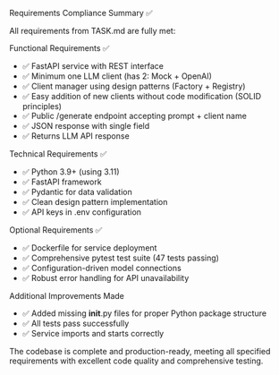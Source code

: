 Requirements Compliance Summary ✅

All requirements from TASK.md are fully met:

Functional Requirements ✅

- ✅ FastAPI service with REST interface
- ✅ Minimum one LLM client (has 2: Mock + OpenAI)
- ✅ Client manager using design patterns (Factory + Registry)
- ✅ Easy addition of new clients without code modification (SOLID principles)
- ✅ Public /generate endpoint accepting prompt + client name
- ✅ JSON response with single field
- ✅ Returns LLM API response

Technical Requirements ✅

- ✅ Python 3.9+ (using 3.11)
- ✅ FastAPI framework
- ✅ Pydantic for data validation
- ✅ Clean design pattern implementation
- ✅ API keys in .env configuration

Optional Requirements ✅

- ✅ Dockerfile for service deployment
- ✅ Comprehensive pytest test suite (47 tests passing)
- ✅ Configuration-driven model connections
- ✅ Robust error handling for API unavailability

Additional Improvements Made

- ✅ Added missing __init__.py files for proper Python package structure
- ✅ All tests pass successfully
- ✅ Service imports and starts correctly

The codebase is complete and production-ready, meeting all specified requirements with excellent code quality and comprehensive testing.
